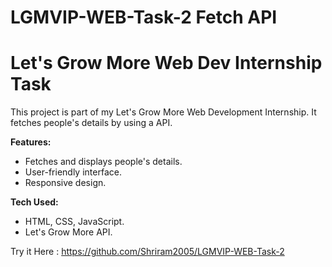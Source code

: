 # LGMVIP-WEB-Task-2 Fetch API
# Let's Grow More Web Dev Internship Task

This project is part of my Let's Grow More Web Development Internship. It fetches people's details by using a API.

**Features:**
- Fetches and displays people's details.
- User-friendly interface.
- Responsive design.

**Tech Used:**
- HTML, CSS, JavaScript.
- Let's Grow More API.

Try it Here :
https://github.com/Shriram2005/LGMVIP-WEB-Task-2
